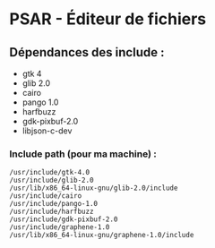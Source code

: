 # PSAR - Éditeur de fichiers

## Dépendances des include :

* gtk 4
* glib 2.0
* cairo
* pango 1.0
* harfbuzz
* gdk-pixbuf-2.0
* libjson-c-dev

### Include path (pour ma machine) : 

```
/usr/include/gtk-4.0
/usr/include/glib-2.0
/usr/lib/x86_64-linux-gnu/glib-2.0/include
/usr/include/cairo
/usr/include/pango-1.0
/usr/include/harfbuzz
/usr/include/gdk-pixbuf-2.0
/usr/include/graphene-1.0
/usr/lib/x86_64-linux-gnu/graphene-1.0/include
```